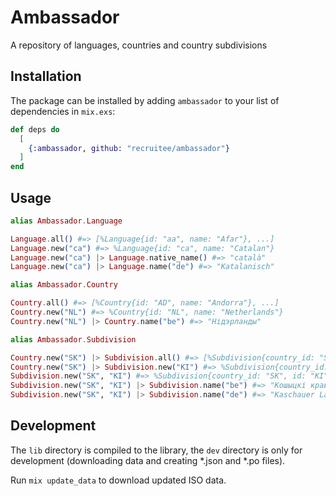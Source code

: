 # Ambassador

A repository of languages, countries and country subdivisions

## Installation

The package can be installed
by adding `ambassador` to your list of dependencies in `mix.exs`:

```elixir
def deps do
  [
    {:ambassador, github: "recruitee/ambassador"}
  ]
end
```

## Usage

```ex
alias Ambassador.Language

Language.all() #=> [%Language{id: "aa", name: "Afar"}, ...]
Language.new("ca") #=> %Language{id: "ca", name: "Catalan"}
Language.new("ca") |> Language.native_name() #=> "català"
Language.new("ca") |> Language.name("de") #=> "Katalanisch"

alias Ambassador.Country

Country.all() #=> [%Country{id: "AD", name: "Andorra"}, ...]
Country.new("NL") #=> %Country{id: "NL", name: "Netherlands"}
Country.new("NL") |> Country.name("be") #=> "Нідэрланды"

alias Ambassador.Subdivision

Country.new("SK") |> Subdivision.all() #=> [%Subdivision{country_id: "SK", id: "BC", name: "Banskobystrický kraj"}, ...]
Country.new("SK") |> Subdivision.new("KI") #=> %Subdivision{country_id: "SK", id: "KI", name: "Košický kraj"}
Subdivision.new("SK", "KI") #=> %Subdivision{country_id: "SK", id: "KI", name: "Košický kraj"}
Subdivision.new("SK", "KI") |> Subdivision.name("be") #=> "Кошыцкі край"
Subdivision.new("SK", "KI") |> Subdivision.name("de") #=> "Kaschauer Landschaftsverband"
```

## Development

The `lib` directory is compiled to the library, the `dev` directory is only for development (downloading data and creating *.json and *.po files).

Run `mix update_data` to download updated ISO data.
